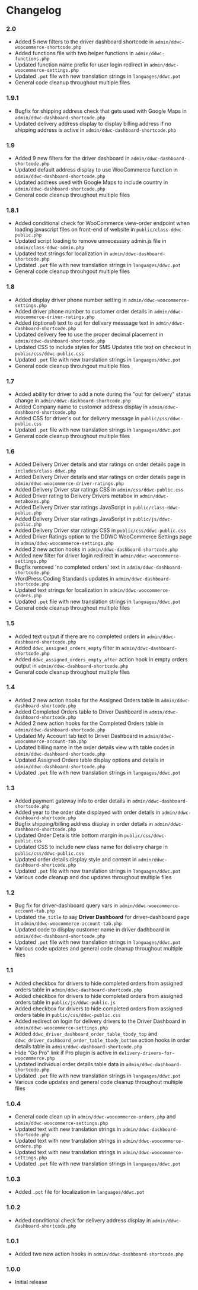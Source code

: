 # Changelog

### 2.0
* Added 5 new filters to the driver dashboard shortcode in `admin/ddwc-woocommerce-shortcode.php`
* Added functions file with two helper functions in `admin/ddwc-functions.php`
* Updated function name prefix for user login redirect in `admin/ddwc-woocommerce-settings.php`
* Updated `.pot` file with new translation strings in `languages/ddwc.pot`
* General code cleanup throughout multiple files

### 1.9.1
* Bugfix for shipping address check that gets used with Google Maps in `admin/ddwc-dashboard-shortcode.php`
* Updated delivery address display to display billing address if no shipping address is active in `admin/ddwc-dashboard-shortcode.php`

### 1.9
* Added 9 new filters for the driver dashboard in `admin/ddwc-dashboard-shortcode.php`
* Updated default address display to use WooCommerce function in `admin/ddwc-dashboard-shortcode.php`
* Updated address used with Google Maps to include country in `admin/ddwc-dashboard-shortcode.php`
* General code cleanup throughout multiple files

### 1.8.1
* Added conditional check for WooCommerce view-order endpoint when loading javascript files on front-end of website in `public/class-ddwc-public.php`
* Updated script loading to remove unnecessary admin.js file in `admin/class-ddwc-admin.php`
* Updated text strings for localization in `admin/ddwc-dashboard-shortcode.php`
* Updated `.pot` file with new translation strings in `languages/ddwc.pot`
* General code cleanup throuhgout multiple files

### 1.8
* Added display driver phone number setting in `admin/ddwc-woocommerce-settings.php`
* Added driver phone number to customer order details in `admin/ddwc-woocommerce-driver-ratings.php`
* Added (optional) text to out for delivery messsage text in `admin/ddwc-dashboard-shortcode.php`
* Updated delivery fee to use the proper decimal placement in `admin/ddwc-dashboard-shortcode.php`
* Updated CSS to include styles for SMS Updates title text on checkout in `public/css/ddwc-public.css`
* Updated `.pot` file with new translation strings in `languages/ddwc.pot`
* General code cleanup throuhgout multiple files

### 1.7
* Added ability for driver to add a note during the "out for delivery" status change in `admin/ddwc-dashboard-shortcode.php`
* Added Company name to customer address display in `admin/ddwc-dashboard-shortcode.php`
* Added CSS for driver's out for delivery message in `public/css/ddwc-public.css`
* Updated `.pot` file with new translation strings in `languages/ddwc.pot`
* General code cleanup throughout multiple files

### 1.6
* Added Delivery Driver details and star ratings on order details page in `includes/class-ddwc.php`
* Added Delivery Driver details and star ratings on order details page in `admin/ddwc-woocommerce-driver-ratings.php`
* Added Delivery Driver star ratings CSS in `admin/css/ddwc-public.css`
* Added Driver rating to Delivery Drivers metabox in `admin/ddwc-metaboxes.php`
* Added Delivery Driver star ratings JavaScript in `public/class-ddwc-public.php`
* Added Delivery Driver star ratings JavaScript in `public/js/ddwc-public.php`
* Added Delivery Driver star ratings CSS in `public/css/ddwc-public.css`
* Added Driver Ratings option to the DDWC WooCommerce Settings page in `admin/ddwc-woocommerce-settings.php`
* Added 2 new action hooks in `admin/ddwc-dashboard-shortcode.php`
* Added new filter for driver login redirect in `admin/ddwc-woocommerce-settings.php`
* Bugfix removed 'no completed orders' text in `admin/ddwc-dashboard-shortcode.php`
* WordPress Coding Standards updates in `admin/ddwc-dashboard-shortcode.php`
* Updated text strings for localization in `admin/ddwc-woocommerce-orders.php`
* Updated `.pot` file with new translation strings in `languages/ddwc.pot`
* General code cleanup throughout multiple files

### 1.5
* Added text output if there are no completed orders in `admin/ddwc-dashboard-shortcode.php`
* Added `ddwc_assigned_orders_empty` filter in `admin/ddwc-dashboard-shortcode.php`
* Added `ddwc_assigned_orders_empty_after` action hook in empty orders output in `admin/ddwc-dashboard-shortcode.php`
* General code cleanup throughout multiple files

### 1.4
* Added 2 new action hooks for the Assigned Orders table in `admin/ddwc-dashboard-shortcode.php`
* Added Completed Orders table to Driver Dashboard in `admin/ddwc-dashboard-shortcode.php`
* Added 2 new action hooks for the Completed Orders table in `admin/ddwc-dashboard-shortcode.php`
* Updated My Account tab text to Driver Dashboard in `admin/ddwc-woocommerce-account-tab.php`
* Updated billing name in the order details view with table codes in `admin/ddwc-dashboard-shortcode.php`
* Updated Assigned Orders table display options and details in `admin/ddwc-dashboard-shortcode.php`
* Updated `.pot` file with new translation strings in `languages/ddwc.pot`

### 1.3
* Added payment gateway info to order details in `admin/ddwc-dashboard-shortcode.php`
* Added year to the order date displayed with order details in `admin/ddwc-dashboard-shortcode.php`
* Bugfix shipping/billing address display in order details in `admin/ddwc-dashboard-shortcode.php`
* Updated Order Details title bottom margin in `public/css/ddwc-public.css`
* Updated CSS to include new class name for delivery charge in `public/css/ddwc-public.css`
* Updated order details display style and content in `admin/ddwc-dashboard-shortcode.php`
* Updated `.pot` file with new translation strings in `languages/ddwc.pot`
* Various code cleanup and doc updates throughout multiple files

### 1.2
* Bug fix for driver-dashboard query vars in `admin/ddwc-woocommerce-account-tab.php`
* Updated `the_title` to say **Driver Dashboard** for driver-dashboard page in `admin/ddwc-woocommerce-account-tab.php`
* Updated code to display customer name in driver dadhboard in `admin/ddwc-dashboard-shortcode.php`
* Updated `.pot` file with new translation strings in `languages/ddwc.pot`
* Various code updates and general code cleanup throughout multiple files

### 1.1
* Added checkbox for drivers to hide completed orders from assigned orders table in `admin/ddwc-dashboard-shortcode.php`
* Added checkbox for drivers to hide completed orders from assigned orders table in `public/js/ddwc-public.js`
* Added checkbox for drivers to hide completed orders from assigned orders table in `public/css/ddwc-public.css`
* Added redirect on login for delivery drivers to the Driver Dashboard in `admin/ddwc-woocommerce-settings.php`
* Added `ddwc_driver_dashboard_order_table_tbody_top` and `ddwc_driver_dashboard_order_table_tbody_bottom` action hooks in order details table in `admin/ddwc-dashboard-shortcode.php`
* Hide "Go Pro" link if Pro plugin is active in `delivery-drivers-for-woocommerce.php`
* Updated individual order details table data in `admin/ddwc-dashboard-shortcode.php`
* Updated `.pot` file with new translation strings in `languages/ddwc.pot`
* Various code updates and general code cleanup throughout multiple files

### 1.0.4
* General code clean up in `admin/ddwc-woocommerce-orders.php` and `admin/ddwc-woocommerce-settings.php`
* Updated text with new translation strings in `admin/ddwc-dashboard-shortcode.php`
* Updated text with new translation strings in `admin/ddwc-woocommerce-orders.php`
* Updated text with new translation strings in `admin/ddwc-woocommerce-settings.php`
* Updated `.pot` file with new translation strings in `languages/ddwc.pot`

### 1.0.3
* Added `.pot` file for localization in `languages/ddwc.pot`

### 1.0.2
* Added conditional check for delivery address display in `admin/ddwc-dashboard-shortcode.php`

### 1.0.1
* Added two new action hooks in `admin/ddwc-dashboard-shortcode.php`

### 1.0.0
* Initial release